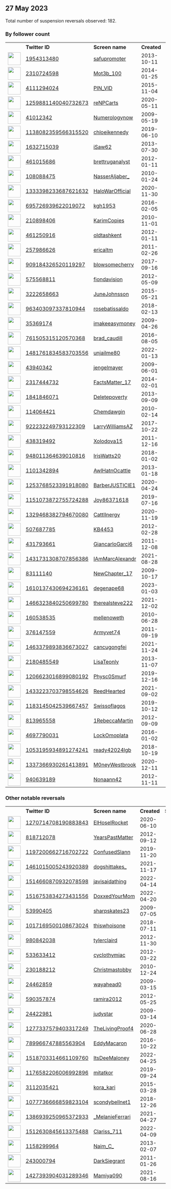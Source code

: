 
## 27 May 2023
Total number of suspension reversals observed: 182.

### By follower count
<table><tr><th></th><th align="left">Twitter ID</th><th align="left">Screen name</th>
<th align="left">Created</th><th align="left">Status</th><th align="left">Suspended</th><th align="left">Followers</th>
<tr><td><a href="https://pbs.twimg.com/profile_images/1643509495304429568/ZIl7vdZ8_normal.jpg"><img src="https://pbs.twimg.com/profile_images/1643509495304429568/ZIl7vdZ8_normal.jpg" width="40px" height="40px" align="center"/></a></td><td><a href="https://twitter.com/intent/user?user_id=1954313480">1954313480</a></td><td><a href="https://twitter.com/safupromoter">safupromoter</a></td><td>2013-10-11</td><td align="center"></td><td>2022-11-08</td><td>660610</td></tr>
<tr><td><a href="https://pbs.twimg.com/profile_images/1576062411106406401/DujgIS2i_normal.jpg"><img src="https://pbs.twimg.com/profile_images/1576062411106406401/DujgIS2i_normal.jpg" width="40px" height="40px" align="center"/></a></td><td><a href="https://twitter.com/intent/user?user_id=2310724598">2310724598</a></td><td><a href="https://twitter.com/Mot3b_100">Mot3b_100</a></td><td>2014-01-25</td><td align="center"></td><td>2022-10-08</td><td>126828</td></tr>
<tr><td><a href="https://pbs.twimg.com/profile_images/662164231362633728/-9v3ZZly_normal.jpg"><img src="https://pbs.twimg.com/profile_images/662164231362633728/-9v3ZZly_normal.jpg" width="40px" height="40px" align="center"/></a></td><td><a href="https://twitter.com/intent/user?user_id=4111294024">4111294024</a></td><td><a href="https://twitter.com/PIN_VID">PIN_VID</a></td><td>2015-11-04</td><td align="center"></td><td></td><td>63960</td></tr>
<tr><td><a href="https://pbs.twimg.com/profile_images/1587141379964157952/qO7M4yUj_normal.jpg"><img src="https://pbs.twimg.com/profile_images/1587141379964157952/qO7M4yUj_normal.jpg" width="40px" height="40px" align="center"/></a></td><td><a href="https://twitter.com/intent/user?user_id=1259881140040732673">1259881140040732673</a></td><td><a href="https://twitter.com/reNPCarts">reNPCarts</a></td><td>2020-05-11</td><td align="center"></td><td>2023-05-05</td><td>39701</td></tr>
<tr><td><a href="https://pbs.twimg.com/profile_images/1078462861696028672/K2L7YuAi_normal.jpg"><img src="https://pbs.twimg.com/profile_images/1078462861696028672/K2L7YuAi_normal.jpg" width="40px" height="40px" align="center"/></a></td><td><a href="https://twitter.com/intent/user?user_id=41012342">41012342</a></td><td><a href="https://twitter.com/Numerologynow">Numerologynow</a></td><td>2009-05-19</td><td align="center"></td><td></td><td>23133</td></tr>
<tr><td><a href="https://pbs.twimg.com/profile_images/1531851642387189760/JC4oh6xu_normal.jpg"><img src="https://pbs.twimg.com/profile_images/1531851642387189760/JC4oh6xu_normal.jpg" width="40px" height="40px" align="center"/></a></td><td><a href="https://twitter.com/intent/user?user_id=1138082359566315520">1138082359566315520</a></td><td><a href="https://twitter.com/chloeikennedy">chloeikennedy</a></td><td>2019-06-10</td><td align="center"></td><td>2023-05-20</td><td>17860</td></tr>
<tr><td><a href="https://pbs.twimg.com/profile_images/1382520230962941953/G9iiDdaU_normal.jpg"><img src="https://pbs.twimg.com/profile_images/1382520230962941953/G9iiDdaU_normal.jpg" width="40px" height="40px" align="center"/></a></td><td><a href="https://twitter.com/intent/user?user_id=1632715039">1632715039</a></td><td><a href="https://twitter.com/iSaw62">iSaw62</a></td><td>2013-07-30</td><td align="center"></td><td></td><td>16858</td></tr>
<tr><td><a href="https://pbs.twimg.com/profile_images/1348666445572534273/D5VjJjbt_normal.jpg"><img src="https://pbs.twimg.com/profile_images/1348666445572534273/D5VjJjbt_normal.jpg" width="40px" height="40px" align="center"/></a></td><td><a href="https://twitter.com/intent/user?user_id=461015686">461015686</a></td><td><a href="https://twitter.com/brettruganalyst">brettruganalyst</a></td><td>2012-01-11</td><td align="center"></td><td>2023-03-21</td><td>13574</td></tr>
<tr><td><a href="https://pbs.twimg.com/profile_images/1651327249163927553/qczuYGQh_normal.jpg"><img src="https://pbs.twimg.com/profile_images/1651327249163927553/qczuYGQh_normal.jpg" width="40px" height="40px" align="center"/></a></td><td><a href="https://twitter.com/intent/user?user_id=108088475">108088475</a></td><td><a href="https://twitter.com/NasserAljaber_">NasserAljaber_</a></td><td>2010-01-24</td><td align="center"></td><td>2023-05-25</td><td>12224</td></tr>
<tr><td><a href="https://pbs.twimg.com/profile_images/1347522341488656386/48z5gB1r_normal.jpg"><img src="https://pbs.twimg.com/profile_images/1347522341488656386/48z5gB1r_normal.jpg" width="40px" height="40px" align="center"/></a></td><td><a href="https://twitter.com/intent/user?user_id=1333398233687621632">1333398233687621632</a></td><td><a href="https://twitter.com/HaloWarOfficial">HaloWarOfficial</a></td><td>2020-11-30</td><td align="center"></td><td></td><td>12090</td></tr>
<tr><td><a href="https://pbs.twimg.com/profile_images/1189253581385490433/POcLb3W8_normal.jpg"><img src="https://pbs.twimg.com/profile_images/1189253581385490433/POcLb3W8_normal.jpg" width="40px" height="40px" align="center"/></a></td><td><a href="https://twitter.com/intent/user?user_id=695726939622019072">695726939622019072</a></td><td><a href="https://twitter.com/kgh1953">kgh1953</a></td><td>2016-02-05</td><td align="center"></td><td></td><td>11147</td></tr>
<tr><td><a href="https://pbs.twimg.com/profile_images/1657033665296179203/oPlrp2Om_normal.jpg"><img src="https://pbs.twimg.com/profile_images/1657033665296179203/oPlrp2Om_normal.jpg" width="40px" height="40px" align="center"/></a></td><td><a href="https://twitter.com/intent/user?user_id=210898406">210898406</a></td><td><a href="https://twitter.com/KarimCopies">KarimCopies</a></td><td>2010-11-01</td><td align="center"></td><td>2023-05-20</td><td>6797</td></tr>
<tr><td><a href="https://pbs.twimg.com/profile_images/530654373060149248/5B8cOmhY_normal.jpeg"><img src="https://pbs.twimg.com/profile_images/530654373060149248/5B8cOmhY_normal.jpeg" width="40px" height="40px" align="center"/></a></td><td><a href="https://twitter.com/intent/user?user_id=461250916">461250916</a></td><td><a href="https://twitter.com/oldtashkent">oldtashkent</a></td><td>2012-01-11</td><td align="center"></td><td>2022-12-14</td><td>6234</td></tr>
<tr><td><a href="https://pbs.twimg.com/profile_images/1393977272957345792/tloWSgXC_normal.jpg"><img src="https://pbs.twimg.com/profile_images/1393977272957345792/tloWSgXC_normal.jpg" width="40px" height="40px" align="center"/></a></td><td><a href="https://twitter.com/intent/user?user_id=257986626">257986626</a></td><td><a href="https://twitter.com/ericaltm">ericaltm</a></td><td>2011-02-26</td><td align="center"></td><td>2022-11-08</td><td>4871</td></tr>
<tr><td><a href="https://pbs.twimg.com/profile_images/1647175280220426240/_MrVUnuQ_normal.jpg"><img src="https://pbs.twimg.com/profile_images/1647175280220426240/_MrVUnuQ_normal.jpg" width="40px" height="40px" align="center"/></a></td><td><a href="https://twitter.com/intent/user?user_id=909184326520119297">909184326520119297</a></td><td><a href="https://twitter.com/blowsomecherry">blowsomecherry</a></td><td>2017-09-16</td><td align="center"></td><td>2023-05-20</td><td>4151</td></tr>
<tr><td><a href="https://pbs.twimg.com/profile_images/1662521859248644098/EQP-5MKw_normal.jpg"><img src="https://pbs.twimg.com/profile_images/1662521859248644098/EQP-5MKw_normal.jpg" width="40px" height="40px" align="center"/></a></td><td><a href="https://twitter.com/intent/user?user_id=575568811">575568811</a></td><td><a href="https://twitter.com/fiondavision">fiondavision</a></td><td>2012-05-09</td><td align="center"></td><td>2022-02-13</td><td>3718</td></tr>
<tr><td><a href="https://pbs.twimg.com/profile_images/1142557846040698885/oTi6dW09_normal.png"><img src="https://pbs.twimg.com/profile_images/1142557846040698885/oTi6dW09_normal.png" width="40px" height="40px" align="center"/></a></td><td><a href="https://twitter.com/intent/user?user_id=3222658663">3222658663</a></td><td><a href="https://twitter.com/JuneJohnsson">JuneJohnsson</a></td><td>2015-05-21</td><td align="center"></td><td></td><td>3698</td></tr>
<tr><td><a href="https://pbs.twimg.com/profile_images/1658801846331363328/C9iz6Wk7_normal.jpg"><img src="https://pbs.twimg.com/profile_images/1658801846331363328/C9iz6Wk7_normal.jpg" width="40px" height="40px" align="center"/></a></td><td><a href="https://twitter.com/intent/user?user_id=963403097337810944">963403097337810944</a></td><td><a href="https://twitter.com/rosebatissaldo">rosebatissaldo</a></td><td>2018-02-13</td><td align="center"></td><td>2022-11-04</td><td>3641</td></tr>
<tr><td><a href="https://pbs.twimg.com/profile_images/1628475899468484609/brliP48E_normal.jpg"><img src="https://pbs.twimg.com/profile_images/1628475899468484609/brliP48E_normal.jpg" width="40px" height="40px" align="center"/></a></td><td><a href="https://twitter.com/intent/user?user_id=35369174">35369174</a></td><td><a href="https://twitter.com/imakeeasymoney">imakeeasymoney</a></td><td>2009-04-26</td><td align="center"></td><td>2023-05-12</td><td>3418</td></tr>
<tr><td><a href="https://pbs.twimg.com/profile_images/1435311124745003015/J8fpPWS5_normal.jpg"><img src="https://pbs.twimg.com/profile_images/1435311124745003015/J8fpPWS5_normal.jpg" width="40px" height="40px" align="center"/></a></td><td><a href="https://twitter.com/intent/user?user_id=761505315120570368">761505315120570368</a></td><td><a href="https://twitter.com/brad_caudill">brad_caudill</a></td><td>2016-08-05</td><td align="center"></td><td>2022-10-29</td><td>3280</td></tr>
<tr><td><a href="https://pbs.twimg.com/profile_images/1577050789771677715/FkcISt81_normal.jpg"><img src="https://pbs.twimg.com/profile_images/1577050789771677715/FkcISt81_normal.jpg" width="40px" height="40px" align="center"/></a></td><td><a href="https://twitter.com/intent/user?user_id=1481761834583703556">1481761834583703556</a></td><td><a href="https://twitter.com/unjailme80">unjailme80</a></td><td>2022-01-13</td><td align="center"></td><td>2022-11-07</td><td>3122</td></tr>
<tr><td><a href="https://pbs.twimg.com/profile_images/1571500004040122372/bvSwm7Ub_normal.jpg"><img src="https://pbs.twimg.com/profile_images/1571500004040122372/bvSwm7Ub_normal.jpg" width="40px" height="40px" align="center"/></a></td><td><a href="https://twitter.com/intent/user?user_id=43940342">43940342</a></td><td><a href="https://twitter.com/jengelmayer">jengelmayer</a></td><td>2009-06-01</td><td align="center"></td><td>2023-05-20</td><td>2897</td></tr>
<tr><td><a href="https://pbs.twimg.com/profile_images/1662589123205517313/sLI5iKPL_normal.jpg"><img src="https://pbs.twimg.com/profile_images/1662589123205517313/sLI5iKPL_normal.jpg" width="40px" height="40px" align="center"/></a></td><td><a href="https://twitter.com/intent/user?user_id=2317444732">2317444732</a></td><td><a href="https://twitter.com/FactsMatter_17">FactsMatter_17</a></td><td>2014-02-01</td><td align="center"></td><td>2022-10-29</td><td>2777</td></tr>
<tr><td><a href="https://pbs.twimg.com/profile_images/1661890187016691713/_e87VwfL_normal.jpg"><img src="https://pbs.twimg.com/profile_images/1661890187016691713/_e87VwfL_normal.jpg" width="40px" height="40px" align="center"/></a></td><td><a href="https://twitter.com/intent/user?user_id=1841846071">1841846071</a></td><td><a href="https://twitter.com/Deletepoverty">Deletepoverty</a></td><td>2013-09-09</td><td align="center"></td><td>2022-07-18</td><td>2661</td></tr>
<tr><td><a href="https://pbs.twimg.com/profile_images/1530270021800165376/fYHcO9N2_normal.jpg"><img src="https://pbs.twimg.com/profile_images/1530270021800165376/fYHcO9N2_normal.jpg" width="40px" height="40px" align="center"/></a></td><td><a href="https://twitter.com/intent/user?user_id=114064421">114064421</a></td><td><a href="https://twitter.com/Chemdawgin">Chemdawgin</a></td><td>2010-02-14</td><td align="center"></td><td>2023-01-03</td><td>2099</td></tr>
<tr><td><a href="https://pbs.twimg.com/profile_images/1299328936338313216/aOZZCzOk_normal.jpg"><img src="https://pbs.twimg.com/profile_images/1299328936338313216/aOZZCzOk_normal.jpg" width="40px" height="40px" align="center"/></a></td><td><a href="https://twitter.com/intent/user?user_id=922232249793122309">922232249793122309</a></td><td><a href="https://twitter.com/LarryWilliamsAZ">LarryWilliamsAZ</a></td><td>2017-10-22</td><td align="center"></td><td></td><td>1859</td></tr>
<tr><td><a href="https://pbs.twimg.com/profile_images/1243250680078401536/lbgvv1Yy_normal.jpg"><img src="https://pbs.twimg.com/profile_images/1243250680078401536/lbgvv1Yy_normal.jpg" width="40px" height="40px" align="center"/></a></td><td><a href="https://twitter.com/intent/user?user_id=438319492">438319492</a></td><td><a href="https://twitter.com/Xolodova15">Xolodova15</a></td><td>2011-12-16</td><td align="center"></td><td></td><td>1852</td></tr>
<tr><td><a href="https://pbs.twimg.com/profile_images/962880083433226240/I-1FV2NG_normal.jpg"><img src="https://pbs.twimg.com/profile_images/962880083433226240/I-1FV2NG_normal.jpg" width="40px" height="40px" align="center"/></a></td><td><a href="https://twitter.com/intent/user?user_id=948011364639010816">948011364639010816</a></td><td><a href="https://twitter.com/IrisWatts20">IrisWatts20</a></td><td>2018-01-02</td><td align="center"></td><td></td><td>1673</td></tr>
<tr><td><a href="https://pbs.twimg.com/profile_images/3534244090/897898fca6a347542db66681f8bfee9d_normal.jpeg"><img src="https://pbs.twimg.com/profile_images/3534244090/897898fca6a347542db66681f8bfee9d_normal.jpeg" width="40px" height="40px" align="center"/></a></td><td><a href="https://twitter.com/intent/user?user_id=1101342894">1101342894</a></td><td><a href="https://twitter.com/AwlHatnOcattle">AwlHatnOcattle</a></td><td>2013-01-18</td><td align="center"></td><td>2023-05-24</td><td>1632</td></tr>
<tr><td><a href="https://pbs.twimg.com/profile_images/1352003254448779271/CEPWH4S9_normal.jpg"><img src="https://pbs.twimg.com/profile_images/1352003254448779271/CEPWH4S9_normal.jpg" width="40px" height="40px" align="center"/></a></td><td><a href="https://twitter.com/intent/user?user_id=1253768523391918080">1253768523391918080</a></td><td><a href="https://twitter.com/BarberJUSTICIE1">BarberJUSTICIE1</a></td><td>2020-04-24</td><td align="center"></td><td>2022-08-05</td><td>1567</td></tr>
<tr><td><a href="https://pbs.twimg.com/profile_images/1172956562144595969/an6I2SQG_normal.jpg"><img src="https://pbs.twimg.com/profile_images/1172956562144595969/an6I2SQG_normal.jpg" width="40px" height="40px" align="center"/></a></td><td><a href="https://twitter.com/intent/user?user_id=1151073872755724288">1151073872755724288</a></td><td><a href="https://twitter.com/Joy86371618">Joy86371618</a></td><td>2019-07-16</td><td align="center"></td><td></td><td>1475</td></tr>
<tr><td><a href="https://pbs.twimg.com/profile_images/1329468529859497992/tNxyI02q_normal.jpg"><img src="https://pbs.twimg.com/profile_images/1329468529859497992/tNxyI02q_normal.jpg" width="40px" height="40px" align="center"/></a></td><td><a href="https://twitter.com/intent/user?user_id=1329468382794670080">1329468382794670080</a></td><td><a href="https://twitter.com/CattIInergy">CattIInergy</a></td><td>2020-11-19</td><td align="center"></td><td>2022-02-13</td><td>1467</td></tr>
<tr><td><a href="https://pbs.twimg.com/profile_images/1295496689269104640/qioYatgq_normal.jpg"><img src="https://pbs.twimg.com/profile_images/1295496689269104640/qioYatgq_normal.jpg" width="40px" height="40px" align="center"/></a></td><td><a href="https://twitter.com/intent/user?user_id=507687785">507687785</a></td><td><a href="https://twitter.com/KB4453">KB4453</a></td><td>2012-02-28</td><td align="center"></td><td></td><td>1466</td></tr>
<tr><td><a href="https://pbs.twimg.com/profile_images/524556035856400384/jcH0airN_normal.jpeg"><img src="https://pbs.twimg.com/profile_images/524556035856400384/jcH0airN_normal.jpeg" width="40px" height="40px" align="center"/></a></td><td><a href="https://twitter.com/intent/user?user_id=431793661">431793661</a></td><td><a href="https://twitter.com/GiancarloGarci6">GiancarloGarci6</a></td><td>2011-12-08</td><td align="center"></td><td>2022-10-20</td><td>1459</td></tr>
<tr><td><a href="https://pbs.twimg.com/profile_images/1436887252802711553/Yuw3t4Dy_normal.jpg"><img src="https://pbs.twimg.com/profile_images/1436887252802711553/Yuw3t4Dy_normal.jpg" width="40px" height="40px" align="center"/></a></td><td><a href="https://twitter.com/intent/user?user_id=1431731308707856386">1431731308707856386</a></td><td><a href="https://twitter.com/IAmMarcAlexandr">IAmMarcAlexandr</a></td><td>2021-08-28</td><td align="center"></td><td></td><td>1430</td></tr>
<tr><td><a href="https://pbs.twimg.com/profile_images/1664520455389339649/ztB1_1zR_normal.jpg"><img src="https://pbs.twimg.com/profile_images/1664520455389339649/ztB1_1zR_normal.jpg" width="40px" height="40px" align="center"/></a></td><td><a href="https://twitter.com/intent/user?user_id=83111140">83111140</a></td><td><a href="https://twitter.com/NewChapter_17">NewChapter_17</a></td><td>2009-10-17</td><td align="center"></td><td></td><td>1269</td></tr>
<tr><td><a href="https://pbs.twimg.com/profile_images/1648664641491402756/nMOTAk9A_normal.jpg"><img src="https://pbs.twimg.com/profile_images/1648664641491402756/nMOTAk9A_normal.jpg" width="40px" height="40px" align="center"/></a></td><td><a href="https://twitter.com/intent/user?user_id=1610137430694236161">1610137430694236161</a></td><td><a href="https://twitter.com/degenape68">degenape68</a></td><td>2023-01-03</td><td align="center"></td><td>2023-04-23</td><td>1252</td></tr>
<tr><td><a href="https://pbs.twimg.com/profile_images/1662923394185306113/PjQMUdmg_normal.jpg"><img src="https://pbs.twimg.com/profile_images/1662923394185306113/PjQMUdmg_normal.jpg" width="40px" height="40px" align="center"/></a></td><td><a href="https://twitter.com/intent/user?user_id=1466323840250699780">1466323840250699780</a></td><td><a href="https://twitter.com/therealsteve222">therealsteve222</a></td><td>2021-12-02</td><td align="center"></td><td>2023-04-24</td><td>1239</td></tr>
<tr><td><a href="https://pbs.twimg.com/profile_images/1139626290/051020101319TwitterIcon_normal.jpg"><img src="https://pbs.twimg.com/profile_images/1139626290/051020101319TwitterIcon_normal.jpg" width="40px" height="40px" align="center"/></a></td><td><a href="https://twitter.com/intent/user?user_id=160538535">160538535</a></td><td><a href="https://twitter.com/mellenoweth">mellenoweth</a></td><td>2010-06-28</td><td align="center"></td><td>2022-12-12</td><td>1227</td></tr>
<tr><td><a href="https://pbs.twimg.com/profile_images/1587113909693124608/MYjDpHV5_normal.jpg"><img src="https://pbs.twimg.com/profile_images/1587113909693124608/MYjDpHV5_normal.jpg" width="40px" height="40px" align="center"/></a></td><td><a href="https://twitter.com/intent/user?user_id=376147559">376147559</a></td><td><a href="https://twitter.com/Armyvet74">Armyvet74</a></td><td>2011-09-19</td><td align="center"></td><td>2022-11-30</td><td>1160</td></tr>
<tr><td><a href="https://pbs.twimg.com/profile_images/1497975057645064193/7mAN95BR_normal.jpg"><img src="https://pbs.twimg.com/profile_images/1497975057645064193/7mAN95BR_normal.jpg" width="40px" height="40px" align="center"/></a></td><td><a href="https://twitter.com/intent/user?user_id=1463379893836673027">1463379893836673027</a></td><td><a href="https://twitter.com/cancugongfei">cancugongfei</a></td><td>2021-11-24</td><td align="center"></td><td>2023-05-20</td><td>1120</td></tr>
<tr><td><a href="https://pbs.twimg.com/profile_images/1344327820244299779/hp1ScykP_normal.jpg"><img src="https://pbs.twimg.com/profile_images/1344327820244299779/hp1ScykP_normal.jpg" width="40px" height="40px" align="center"/></a></td><td><a href="https://twitter.com/intent/user?user_id=2180485549">2180485549</a></td><td><a href="https://twitter.com/LisaTeonly">LisaTeonly</a></td><td>2013-11-07</td><td align="center"></td><td></td><td>1103</td></tr>
<tr><td><a href="https://pbs.twimg.com/profile_images/1316427194017574913/Y9fe22r0_normal.jpg"><img src="https://pbs.twimg.com/profile_images/1316427194017574913/Y9fe22r0_normal.jpg" width="40px" height="40px" align="center"/></a></td><td><a href="https://twitter.com/intent/user?user_id=1206623016899080192">1206623016899080192</a></td><td><a href="https://twitter.com/Physc0Smurf">Physc0Smurf</a></td><td>2019-12-16</td><td align="center"></td><td></td><td>1066</td></tr>
<tr><td><a href="https://pbs.twimg.com/profile_images/1663009815847923713/dggXqNNc_normal.jpg"><img src="https://pbs.twimg.com/profile_images/1663009815847923713/dggXqNNc_normal.jpg" width="40px" height="40px" align="center"/></a></td><td><a href="https://twitter.com/intent/user?user_id=1433223703798554626">1433223703798554626</a></td><td><a href="https://twitter.com/ReedHearted">ReedHearted</a></td><td>2021-09-02</td><td align="center"></td><td>2022-10-14</td><td>1057</td></tr>
<tr><td><a href="https://pbs.twimg.com/profile_images/1543723669171699712/i5cxIonI_normal.jpg"><img src="https://pbs.twimg.com/profile_images/1543723669171699712/i5cxIonI_normal.jpg" width="40px" height="40px" align="center"/></a></td><td><a href="https://twitter.com/intent/user?user_id=1183145042539667457">1183145042539667457</a></td><td><a href="https://twitter.com/Swissoflagos">Swissoflagos</a></td><td>2019-10-12</td><td align="center"></td><td>2022-07-09</td><td>973</td></tr>
<tr><td><a href="https://pbs.twimg.com/profile_images/522935942126915584/OSso8BxM_normal.jpeg"><img src="https://pbs.twimg.com/profile_images/522935942126915584/OSso8BxM_normal.jpeg" width="40px" height="40px" align="center"/></a></td><td><a href="https://twitter.com/intent/user?user_id=813965558">813965558</a></td><td><a href="https://twitter.com/1RebeccaMartin">1RebeccaMartin</a></td><td>2012-09-09</td><td align="center">🔒</td><td>2023-04-06</td><td>951</td></tr>
<tr><td><a href="https://pbs.twimg.com/profile_images/1338632225307312131/q8C1rly3_normal.jpg"><img src="https://pbs.twimg.com/profile_images/1338632225307312131/q8C1rly3_normal.jpg" width="40px" height="40px" align="center"/></a></td><td><a href="https://twitter.com/intent/user?user_id=4697790031">4697790031</a></td><td><a href="https://twitter.com/LockOmoplata">LockOmoplata</a></td><td>2016-01-02</td><td align="center"></td><td></td><td>923</td></tr>
<tr><td><a href="https://pbs.twimg.com/profile_images/1662376822468939778/lQbYHMR0_normal.jpg"><img src="https://pbs.twimg.com/profile_images/1662376822468939778/lQbYHMR0_normal.jpg" width="40px" height="40px" align="center"/></a></td><td><a href="https://twitter.com/intent/user?user_id=1053195934891274241">1053195934891274241</a></td><td><a href="https://twitter.com/ready42024lgb">ready42024lgb</a></td><td>2018-10-19</td><td align="center"></td><td></td><td>898</td></tr>
<tr><td><a href="https://pbs.twimg.com/profile_images/1497538630721617925/tk51p7E5_normal.jpg"><img src="https://pbs.twimg.com/profile_images/1497538630721617925/tk51p7E5_normal.jpg" width="40px" height="40px" align="center"/></a></td><td><a href="https://twitter.com/intent/user?user_id=1337366930261413891">1337366930261413891</a></td><td><a href="https://twitter.com/M0neyWestbrook">M0neyWestbrook</a></td><td>2020-12-11</td><td align="center"></td><td>2023-05-17</td><td>863</td></tr>
<tr><td><a href="https://pbs.twimg.com/profile_images/1130496701100244992/ICWmQaj5_normal.jpg"><img src="https://pbs.twimg.com/profile_images/1130496701100244992/ICWmQaj5_normal.jpg" width="40px" height="40px" align="center"/></a></td><td><a href="https://twitter.com/intent/user?user_id=940639189">940639189</a></td><td><a href="https://twitter.com/Nonaann42">Nonaann42</a></td><td>2012-11-11</td><td align="center"></td><td>2023-05-21</td><td>754</td></tr>
</table>

### Other notable reversals
<table><tr><th></th><th align="left">Twitter ID</th><th align="left">Screen name</th>
<th align="left">Created</th><th align="left">Status</th><th align="left">Suspended</th><th align="left">Followers</th>
<tr><td><a href="https://pbs.twimg.com/profile_images/1593512390729297922/Cd7US9X0_normal.jpg"><img src="https://pbs.twimg.com/profile_images/1593512390729297922/Cd7US9X0_normal.jpg" width="40px" height="40px" align="center"/></a></td><td><a href="https://twitter.com/intent/user?user_id=1270714708190883843">1270714708190883843</a></td><td><a href="https://twitter.com/ElHoselRocket">ElHoselRocket</a></td><td>2020-06-10</td><td align="center">🔒🚫</td><td>2023-05-24</td><td>8</td></tr>
<tr><td><a href="https://pbs.twimg.com/profile_images/1314021077920739334/wcwTX1Li_normal.jpg"><img src="https://pbs.twimg.com/profile_images/1314021077920739334/wcwTX1Li_normal.jpg" width="40px" height="40px" align="center"/></a></td><td><a href="https://twitter.com/intent/user?user_id=818712078">818712078</a></td><td><a href="https://twitter.com/YearsPastMatter">YearsPastMatter</a></td><td>2012-09-12</td><td align="center"></td><td>2022-11-06</td><td>644</td></tr>
<tr><td><a href="https://pbs.twimg.com/profile_images/1556766330807898114/G7Mq4RFn_normal.jpg"><img src="https://pbs.twimg.com/profile_images/1556766330807898114/G7Mq4RFn_normal.jpg" width="40px" height="40px" align="center"/></a></td><td><a href="https://twitter.com/intent/user?user_id=1197200662716702722">1197200662716702722</a></td><td><a href="https://twitter.com/ConfusedSlann">ConfusedSlann</a></td><td>2019-11-20</td><td align="center"></td><td>2022-11-07</td><td>148</td></tr>
<tr><td><a href="https://pbs.twimg.com/profile_images/1488964303961006082/m0yyl5A-_normal.jpg"><img src="https://pbs.twimg.com/profile_images/1488964303961006082/m0yyl5A-_normal.jpg" width="40px" height="40px" align="center"/></a></td><td><a href="https://twitter.com/intent/user?user_id=1461015005243920389">1461015005243920389</a></td><td><a href="https://twitter.com/dogshittakes_">dogshittakes_</a></td><td>2021-11-17</td><td align="center"></td><td>2023-05-15</td><td>374</td></tr>
<tr><td><a href="https://pbs.twimg.com/profile_images/1516417441940787202/DEBjLu0I_normal.jpg"><img src="https://pbs.twimg.com/profile_images/1516417441940787202/DEBjLu0I_normal.jpg" width="40px" height="40px" align="center"/></a></td><td><a href="https://twitter.com/intent/user?user_id=1514660870932078598">1514660870932078598</a></td><td><a href="https://twitter.com/javisaidathing">javisaidathing</a></td><td>2022-04-14</td><td align="center"></td><td>2023-05-23</td><td>284</td></tr>
<tr><td><a href="https://pbs.twimg.com/profile_images/1529411967370178560/Gru7YS3v_normal.jpg"><img src="https://pbs.twimg.com/profile_images/1529411967370178560/Gru7YS3v_normal.jpg" width="40px" height="40px" align="center"/></a></td><td><a href="https://twitter.com/intent/user?user_id=1516753834273431556">1516753834273431556</a></td><td><a href="https://twitter.com/DoxxedYourMom">DoxxedYourMom</a></td><td>2022-04-20</td><td align="center"></td><td>2022-06-23</td><td>566</td></tr>
<tr><td><a href="https://pbs.twimg.com/profile_images/1440154452590166018/xGisLcG2_normal.jpg"><img src="https://pbs.twimg.com/profile_images/1440154452590166018/xGisLcG2_normal.jpg" width="40px" height="40px" align="center"/></a></td><td><a href="https://twitter.com/intent/user?user_id=53990405">53990405</a></td><td><a href="https://twitter.com/sharpskates23">sharpskates23</a></td><td>2009-07-05</td><td align="center"></td><td>2022-12-22</td><td>37</td></tr>
<tr><td><a href="https://abs.twimg.com/sticky/default_profile_images/default_profile_normal.png"><img src="https://abs.twimg.com/sticky/default_profile_images/default_profile_normal.png" width="40px" height="40px" align="center"/></a></td><td><a href="https://twitter.com/intent/user?user_id=1017169500108673024">1017169500108673024</a></td><td><a href="https://twitter.com/thiswhoisone">thiswhoisone</a></td><td>2018-07-11</td><td align="center"></td><td>2023-04-26</td><td>4</td></tr>
<tr><td><a href="https://pbs.twimg.com/profile_images/900535903491436545/0Fm6Bl3R_normal.jpg"><img src="https://pbs.twimg.com/profile_images/900535903491436545/0Fm6Bl3R_normal.jpg" width="40px" height="40px" align="center"/></a></td><td><a href="https://twitter.com/intent/user?user_id=980842038">980842038</a></td><td><a href="https://twitter.com/tylerclaird">tylerclaird</a></td><td>2012-11-30</td><td align="center"></td><td>2023-05-22</td><td>197</td></tr>
<tr><td><a href="https://pbs.twimg.com/profile_images/1587670169681530882/jHeTrqbU_normal.jpg"><img src="https://pbs.twimg.com/profile_images/1587670169681530882/jHeTrqbU_normal.jpg" width="40px" height="40px" align="center"/></a></td><td><a href="https://twitter.com/intent/user?user_id=533633412">533633412</a></td><td><a href="https://twitter.com/cycIothymiac">cycIothymiac</a></td><td>2012-03-22</td><td align="center"></td><td>2022-11-03</td><td>166</td></tr>
<tr><td><a href="https://pbs.twimg.com/profile_images/1505160486282792964/nXNpnfTm_normal.jpg"><img src="https://pbs.twimg.com/profile_images/1505160486282792964/nXNpnfTm_normal.jpg" width="40px" height="40px" align="center"/></a></td><td><a href="https://twitter.com/intent/user?user_id=230188212">230188212</a></td><td><a href="https://twitter.com/Christmastobby">Christmastobby</a></td><td>2010-12-24</td><td align="center"></td><td>2023-02-19</td><td>268</td></tr>
<tr><td><a href="https://pbs.twimg.com/profile_images/1563350657259618304/LJVTjF3H_normal.jpg"><img src="https://pbs.twimg.com/profile_images/1563350657259618304/LJVTjF3H_normal.jpg" width="40px" height="40px" align="center"/></a></td><td><a href="https://twitter.com/intent/user?user_id=24462859">24462859</a></td><td><a href="https://twitter.com/wayahead0">wayahead0</a></td><td>2009-03-15</td><td align="center"></td><td>2023-04-11</td><td>5</td></tr>
<tr><td><a href="https://pbs.twimg.com/profile_images/970049753542221824/JDUCr2ig_normal.jpg"><img src="https://pbs.twimg.com/profile_images/970049753542221824/JDUCr2ig_normal.jpg" width="40px" height="40px" align="center"/></a></td><td><a href="https://twitter.com/intent/user?user_id=590357874">590357874</a></td><td><a href="https://twitter.com/ramira2012">ramira2012</a></td><td>2012-05-25</td><td align="center">🔒</td><td>2023-03-12</td><td>140</td></tr>
<tr><td><a href="https://pbs.twimg.com/profile_images/807796663947591680/ox_9rGTm_normal.jpg"><img src="https://pbs.twimg.com/profile_images/807796663947591680/ox_9rGTm_normal.jpg" width="40px" height="40px" align="center"/></a></td><td><a href="https://twitter.com/intent/user?user_id=24422981">24422981</a></td><td><a href="https://twitter.com/judystar">judystar</a></td><td>2009-03-14</td><td align="center"></td><td>2023-01-27</td><td>377</td></tr>
<tr><td><a href="https://abs.twimg.com/sticky/default_profile_images/default_profile_normal.png"><img src="https://abs.twimg.com/sticky/default_profile_images/default_profile_normal.png" width="40px" height="40px" align="center"/></a></td><td><a href="https://twitter.com/intent/user?user_id=1277337579403317249">1277337579403317249</a></td><td><a href="https://twitter.com/TheLivingProof4">TheLivingProof4</a></td><td>2020-06-28</td><td align="center">🔒</td><td>2022-12-13</td><td>2</td></tr>
<tr><td><a href="https://pbs.twimg.com/profile_images/1541441749436010496/W6I7K3hR_normal.jpg"><img src="https://pbs.twimg.com/profile_images/1541441749436010496/W6I7K3hR_normal.jpg" width="40px" height="40px" align="center"/></a></td><td><a href="https://twitter.com/intent/user?user_id=789966747885563904">789966747885563904</a></td><td><a href="https://twitter.com/EddyMacaron">EddyMacaron</a></td><td>2016-10-22</td><td align="center"></td><td>2022-11-21</td><td>24</td></tr>
<tr><td><a href="https://pbs.twimg.com/profile_images/1518704406866264066/EKbdaI1__normal.jpg"><img src="https://pbs.twimg.com/profile_images/1518704406866264066/EKbdaI1__normal.jpg" width="40px" height="40px" align="center"/></a></td><td><a href="https://twitter.com/intent/user?user_id=1518703314661109760">1518703314661109760</a></td><td><a href="https://twitter.com/ItsDeeMaloney">ItsDeeMaloney</a></td><td>2022-04-25</td><td align="center"></td><td>2023-01-27</td><td>37</td></tr>
<tr><td><a href="https://pbs.twimg.com/profile_images/1577419375896055808/EiqXy9UM_normal.jpg"><img src="https://pbs.twimg.com/profile_images/1577419375896055808/EiqXy9UM_normal.jpg" width="40px" height="40px" align="center"/></a></td><td><a href="https://twitter.com/intent/user?user_id=1176582206006992896">1176582206006992896</a></td><td><a href="https://twitter.com/mitatkor">mitatkor</a></td><td>2019-09-24</td><td align="center"></td><td>2023-05-20</td><td>290</td></tr>
<tr><td><a href="https://pbs.twimg.com/profile_images/1360009415013748738/p4Ax0Y3Y_normal.jpg"><img src="https://pbs.twimg.com/profile_images/1360009415013748738/p4Ax0Y3Y_normal.jpg" width="40px" height="40px" align="center"/></a></td><td><a href="https://twitter.com/intent/user?user_id=3112035421">3112035421</a></td><td><a href="https://twitter.com/kora_kari">kora_kari</a></td><td>2015-03-28</td><td align="center"></td><td>2023-04-06</td><td>84</td></tr>
<tr><td><a href="https://pbs.twimg.com/profile_images/1437764767041658885/17XTyjYg_normal.jpg"><img src="https://pbs.twimg.com/profile_images/1437764767041658885/17XTyjYg_normal.jpg" width="40px" height="40px" align="center"/></a></td><td><a href="https://twitter.com/intent/user?user_id=1077736666859823104">1077736666859823104</a></td><td><a href="https://twitter.com/scondybellnet1">scondybellnet1</a></td><td>2018-12-26</td><td align="center"></td><td>2023-01-16</td><td>84</td></tr>
<tr><td><a href="https://pbs.twimg.com/profile_images/1386940214019510272/Y3_7GaoZ_normal.jpg"><img src="https://pbs.twimg.com/profile_images/1386940214019510272/Y3_7GaoZ_normal.jpg" width="40px" height="40px" align="center"/></a></td><td><a href="https://twitter.com/intent/user?user_id=1386939250965372933">1386939250965372933</a></td><td><a href="https://twitter.com/_MelanieFerrari">_MelanieFerrari</a></td><td>2021-04-27</td><td align="center"></td><td>2022-12-27</td><td>4</td></tr>
<tr><td><a href="https://pbs.twimg.com/profile_images/1525170316422414336/n7Av6eOn_normal.jpg"><img src="https://pbs.twimg.com/profile_images/1525170316422414336/n7Av6eOn_normal.jpg" width="40px" height="40px" align="center"/></a></td><td><a href="https://twitter.com/intent/user?user_id=1512630845613375488">1512630845613375488</a></td><td><a href="https://twitter.com/Clariss_711">Clariss_711</a></td><td>2022-04-09</td><td align="center"></td><td>2022-10-20</td><td>115</td></tr>
<tr><td><a href="https://pbs.twimg.com/profile_images/3284122472/40d5ed6073f7bb7822f8dcc3163b9a42_normal.jpeg"><img src="https://pbs.twimg.com/profile_images/3284122472/40d5ed6073f7bb7822f8dcc3163b9a42_normal.jpeg" width="40px" height="40px" align="center"/></a></td><td><a href="https://twitter.com/intent/user?user_id=1158299964">1158299964</a></td><td><a href="https://twitter.com/Naim_C_">Naim_C_</a></td><td>2013-02-07</td><td align="center">🔒</td><td>2023-03-21</td><td>11</td></tr>
<tr><td><a href="https://pbs.twimg.com/profile_images/824788851969368064/IGgEs2xW_normal.jpg"><img src="https://pbs.twimg.com/profile_images/824788851969368064/IGgEs2xW_normal.jpg" width="40px" height="40px" align="center"/></a></td><td><a href="https://twitter.com/intent/user?user_id=243000794">243000794</a></td><td><a href="https://twitter.com/DarkSiegrant">DarkSiegrant</a></td><td>2011-01-26</td><td align="center"></td><td>2022-11-26</td><td>9</td></tr>
<tr><td><a href="https://pbs.twimg.com/profile_images/1427397186854297602/GEJphCcx_normal.jpg"><img src="https://pbs.twimg.com/profile_images/1427397186854297602/GEJphCcx_normal.jpg" width="40px" height="40px" align="center"/></a></td><td><a href="https://twitter.com/intent/user?user_id=1427393904031289346">1427393904031289346</a></td><td><a href="https://twitter.com/Mamiya090">Mamiya090</a></td><td>2021-08-16</td><td align="center"></td><td>2022-11-30</td><td>1</td></tr>
</table>
